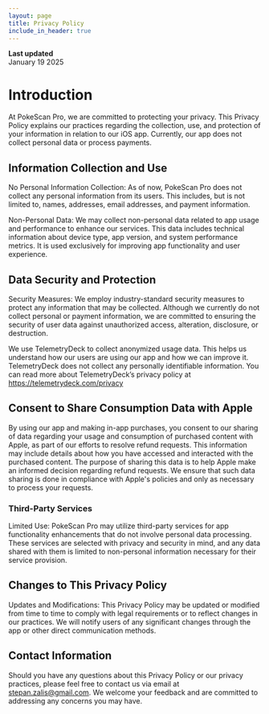 ```yaml
---
layout: page
title: Privacy Policy
include_in_header: true
---
```


**Last updated**  
January 19 2025

# Introduction
At PokeScan Pro, we are committed to protecting your privacy. This Privacy Policy explains our practices regarding the collection, use, and protection of your information in relation to our iOS app. Currently, our app does not collect personal data or process payments.
<br>

## Information Collection and Use
No Personal Information Collection: As of now, PokeScan Pro does not collect any personal information from its users. This includes, but is not limited to, names, addresses, email addresses, and payment information.

Non-Personal Data: We may collect non-personal data related to app usage and performance to enhance our services. This data includes technical information about device type, app version, and system performance metrics. It is used exclusively for improving app functionality and user experience.
<br>
## Data Security and Protection
Security Measures: We employ industry-standard security measures to protect any information that may be collected. Although we currently do not collect personal or payment information, we are committed to ensuring the security of user data against unauthorized access, alteration, disclosure, or destruction.

We use TelemetryDeck to collect anonymized usage data. This helps us understand how our users are using our app and how we can improve it. TelemetryDeck does not collect any personally identifiable information. You can read more about TelemetryDeck’s privacy policy at https://telemetrydeck.com/privacy

## Consent to Share Consumption Data with Apple
By using our app and making in-app purchases, you consent to our sharing of data regarding your usage and consumption of purchased content with Apple, as part of our efforts to resolve refund requests. This information may include details about how you have accessed and interacted with the purchased content. The purpose of sharing this data is to help Apple make an informed decision regarding refund requests. We ensure that such data sharing is done in compliance with Apple's policies and only as necessary to process your requests.

### Third-Party Services
Limited Use: PokeScan Pro may utilize third-party services for app functionality enhancements that do not involve personal data processing. These services are selected with privacy and security in mind, and any data shared with them is limited to non-personal information necessary for their service provision.
<br>
## Changes to This Privacy Policy
Updates and Modifications: This Privacy Policy may be updated or modified from time to time to comply with legal requirements or to reflect changes in our practices. We will notify users of any significant changes through the app or other direct communication methods.
<br>
## Contact Information
Should you have any questions about this Privacy Policy or our privacy practices, please feel free to contact us via email at stepan.zalis@gmail.com. We welcome your feedback and are committed to addressing any concerns you may have.
